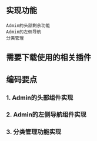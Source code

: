 ## 实现功能
    Admin的头部剩余功能
    Admin的左侧导航
    分类管理

## 需要下载使用的相关插件
    

## 编码要点
### 1. Admin的头部组件实现

### 2. Admin的左侧导航组件实现

### 3. 分类管理功能实现
